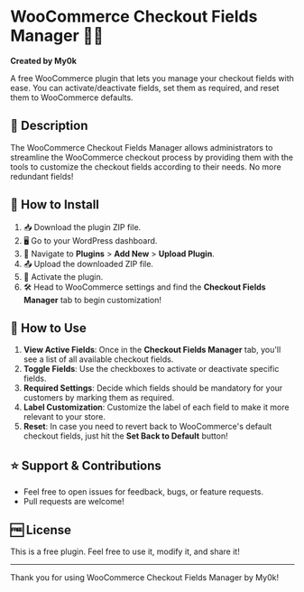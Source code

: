 # WooCommerce Checkout Fields Manager 🛒✨

**Created by My0k**

A free WooCommerce plugin that lets you manage your checkout fields with ease. You can activate/deactivate fields, set them as required, and reset them to WooCommerce defaults.

## 📖 Description

The WooCommerce Checkout Fields Manager allows administrators to streamline the WooCommerce checkout process by providing them with the tools to customize the checkout fields according to their needs. No more redundant fields!

## 🚀 How to Install

1. 📥 Download the plugin ZIP file.
2. 🖥️ Go to your WordPress dashboard.
3. 🔌 Navigate to **Plugins** > **Add New** > **Upload Plugin**.
4. 📤 Upload the downloaded ZIP file.
5. 🚀 Activate the plugin.
6. 🛠️ Head to WooCommerce settings and find the **Checkout Fields Manager** tab to begin customization!

## 🔧 How to Use

1. **View Active Fields**: Once in the **Checkout Fields Manager** tab, you'll see a list of all available checkout fields.
2. **Toggle Fields**: Use the checkboxes to activate or deactivate specific fields.
3. **Required Settings**: Decide which fields should be mandatory for your customers by marking them as required.
4. **Label Customization**: Customize the label of each field to make it more relevant to your store.
5. **Reset**: In case you need to revert back to WooCommerce's default checkout fields, just hit the **Set Back to Default** button!

## ⭐ Support & Contributions

- Feel free to open issues for feedback, bugs, or feature requests.
- Pull requests are welcome!

## 🆓 License

This is a free plugin. Feel free to use it, modify it, and share it!

---

Thank you for using WooCommerce Checkout Fields Manager by My0k!
